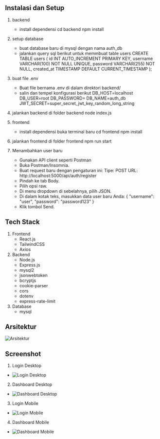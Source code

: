 ## Instalasi dan Setup
1. backend
    - install dependensi
        cd backend
        npm install

2. setup database
    - buat database baru di mysql dengan nama auth_db
    - jalankan query sql berikut untuk memmbuat table users
    CREATE TABLE users (
    id INT AUTO_INCREMENT PRIMARY KEY,
    username VARCHAR(100) NOT NULL UNIQUE,
    password VARCHAR(255) NOT NULL,
    created_at TIMESTAMP DEFAULT CURRENT_TIMESTAMP
    );

3. buat file .env
    - Buat file bernama .env di dalam direktori backend/
    - salin dan tempel konfigurasi berikut
    DB_HOST=localhost
    DB_USER=root
    DB_PASSWORD=
    DB_NAME=auth_db
    JWT_SECRET=super_secret_jwt_key_random_long_string

4. jalankan backend di folder backend
    node index.js

5. frontend
    - install dependensi
        buka terminal baru
        cd frontend
        npm install

6. jalankan frontend di folder frontend
    npm run start

7. Menambahkan user baru 
    - Gunakan API client seperti Postman
    - Buka Postman/Insomnia.
    - Buat request baru dengan pengaturan ini:
    Tipe: POST
    URL: http://localhost:5000/api/auth/register
    - Pindah ke tab Body.
    - Pilih opsi raw.
    - Di menu dropdown di sebelahnya, pilih JSON.
    - Di dalam kotak teks, masukkan data user baru Anda:
        {
            "username": "user",
            "password": "password123"
        }
    - Klik tombol Send.

## Tech Stack
1. Frontend
    - React.js
    - TailwindCSS
    - Axios
2. Backend
    - Node.js
    - Express.js
    - mysql2
    - jsonwebtoken
    - bcryptjs
    - cookie-parser
    - cors
    - dotenv
    - express-rate-limit
3. Database
    - mysql

## Arsitektur
![Arsitektur](docs/images/Arsitektur.png)

## Screenshot
1. Login Desktop
- ![Login Desktop](docs/images/Login%20Desktop.png)

2. Dashboard Desktop
- ![Dashboard Desktop](docs/images/Dashboard%20Desktop.png)

3. Login Mobile
- ![Login Mobile](docs/images/Login%20Mobile.png)

4. Dashboard Mobile
- ![Dashboard Mobile](docs/images/Dashboard%20Mobile.png)